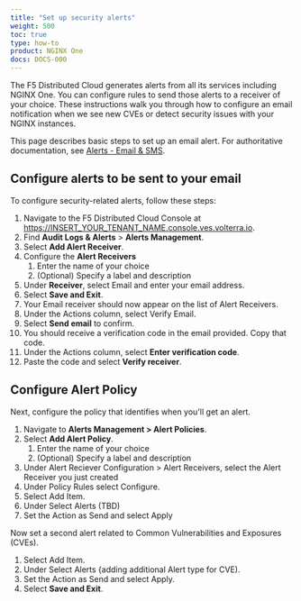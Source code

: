 ```yaml
---
title: "Set up security alerts"
weight: 500
toc: true
type: how-to
product: NGINX One
docs: DOCS-000
---
```


The F5 Distributed Cloud generates alerts from all its services including NGINX One. You can configure rules to send those alerts to a receiver of your choice. These instructions walk you through how to configure an email notification when we see new CVEs or detect security issues with your NGINX instances.

This page describes basic steps to set up an email alert. For authoritative documentation, see
[Alerts - Email & SMS](https://flatrender.tora.reviews/docs-v2/shared-configuration/how-tos/alerting/alerts-email-sms).

## Configure alerts to be sent to your email

To configure security-related alerts, follow these steps:

1. Navigate to the F5 Distributed Cloud Console at https://INSERT_YOUR_TENANT_NAME.console.ves.volterra.io. 
1. Find **Audit Logs & Alerts** > **Alerts Management**.
1. Select **Add Alert Receiver**.
1. Configure the **Alert Receivers**
   1. Enter the name of your choice
   1. (Optional) Specify a label and description
1. Under **Receiver**, select Email and enter your email address.
1. Select **Save and Exit**.
1. Your Email receiver should now appear on the list of Alert Receivers.
1. Under the Actions column, select Verify Email.
1. Select **Send email** to confirm.
1. You should receive a verification code in the email provided. Copy that code.
1. Under the Actions column, select **Enter verification code**.
1. Paste the code and select **Verify receiver**.

## Configure Alert Policy

Next, configure the policy that identifies when you'll get an alert. 

1. Navigate to **Alerts Management > Alert Policies**.
1. Select **Add Alert Policy**.
   1. Enter the name of your choice
   1. (Optional) Specify a label and description
1. Under Alert Reciever Configuration > Alert Receivers, select the Alert Receiver you just created
1. Under Policy Rules select Configure.
1. Select Add Item.
1. Under Select Alerts (TBD)
1. Set the Action as Send and select Apply

Now set a second alert related to Common Vulnerabilities and Exposures (CVEs).

1. Select Add Item.
1. Under Select Alerts {adding additional Alert type for CVE).
1. Set the Action as Send and select Apply.
1. Select **Save and Exit**.
